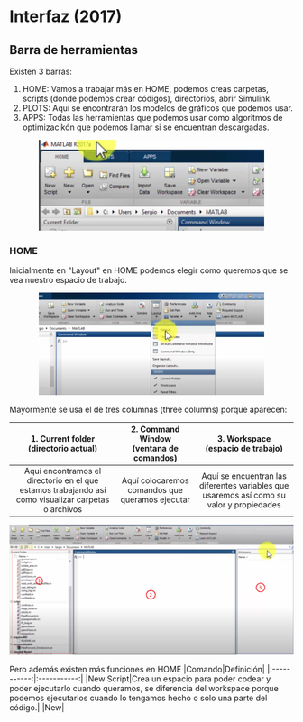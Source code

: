 # Interfaz (2017)

## Barra de herramientas
Existen 3 barras:
1. HOME:
Vamos a trabajar más en HOME, podemos creas carpetas, scripts (donde podemos crear códigos), directorios, abrir Simulink.
2. PLOTS:
Aquí se encontrarán los modelos de gráficos que podemos usar.
3. APPS:
Todas las herramientas que podemos usar como algoritmos de optimizacikón que podemos llamar si se encuentran descargadas.

<p align="center">
    <img src="Images/Barra de herr.png" tittle="barra de herramientas" width=400>
</p> 

### HOME

Inicialmente en "Layout" en HOME podemos elegir como queremos que se vea nuestro espacio de trabajo.

<p align="center">
    <img src="Images/layout.png" tittle="opciones de Layout" width=400>
</p>

Mayormente se usa el de tres columnas (three columns) porque aparecen:

|1. Current folder <br>(directorio actual)|2. Command Window <br>(ventana de comandos)|3. Workspace <br>(espacio de trabajo)|
|:-----------:|:-----------:|:-----------:|
|Aquí encontramos el directorio en el que estamos trabajando así como visualizar carpetas o archivos|Aquí colocaremos comandos que queramos ejecutar|Aquí se encuentran las diferentes variables que usaremos así como su valor y propiedades| 
<p align="center">
    <img src="Images/Espacio.png" tittle="opciones de Layout" width=600>
</p>

Pero además existen más funciones en HOME
|Comando|Definición|
|:-----------:|:-----------:|
|New Script|Crea un espacio para poder codear y poder ejecutarlo cuando queramos, se diferencia del workspace porque podemos ejecutarlos cuando lo tengamos hecho o solo una parte del código.|
|New| 